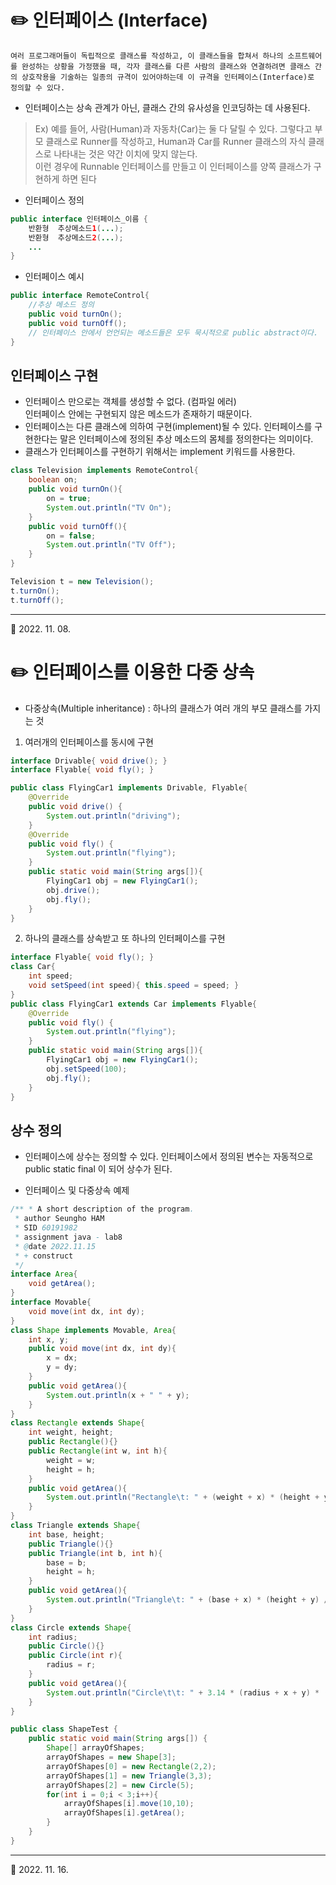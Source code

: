 # ✏️ 인터페이스 (Interface)
    여러 프로그래머들이 독립적으로 클래스를 작성하고, 이 클래스들을 합쳐서 하나의 소프트웨어를 완성하는 상황을 가정했을 때, 각자 클래스를 다른 사람의 클래스와 연결하려면 클래스 간의 상호작용을 기술하는 일종의 규격이 있어야하는데 이 규격을 인터페이스(Interface)로 정의할 수 있다.
* 인터페이스는 상속 관계가 아닌, 클래스 간의 유사성을 인코딩하는 데 사용된다.
> Ex) 예를 들어, 사람(Human)과 자동차(Car)는 둘 다 달릴 수 있다. 그렇다고 부모 클래스로 Runner를 작성하고, Human과 Car를 Runner 클래스의 자식 클래스로 나타내는 것은 약간 이치에 맞지 않는다.
<br>이런 경우에 Runnable 인터페이스를 만들고 이 인터페이스를 양쪽 클래스가 구현하게 하면 된다
* 인터페이스 정의

```java
public interface 인터페이스_이름 {
    반환형  추상메소드1(...);
    반환형  추상메소드2(...);
    ...
}
```
* 인터페이스 예시
```java
public interface RemoteControl{
    //추상 메소드 정의
    public void turnOn();
    public void turnOff();
    // 인터페이스 안에서 언언되는 메소드들은 모두 묵시적으로 public abstract이다.
}
```
## 인터페이스 구현
* 인터페이스 만으로는 객체를 생성할 수 없다. (컴파일 에러) <br>인터페이스 안에는 구현되지 않은 메소드가 존재하기 때문이다.
* 인터페이스는 다른 클래스에 의하여 구현(implement)될 수 있다. 인터페이스를 구현한다는 말은 인터페이스에 정의된 추상 메소드의 몸체를 정의한다는 의미이다.
* 클래스가 인터페이스를 구현하기 위해서는 implement 키워드를 사용한다.
```java
class Television implements RemoteControl{
    boolean on;
    public void turnOn(){
        on = true;
        System.out.println("TV On");
    }
    public void turnOff(){
        on = false;
        System.out.println("TV Off");
    }
}
```
```java
Television t = new Television();
t.turnOn();
t.turnOff();
```
***
🔺 2022. 11. 08.

# ✏️ 인터페이스를 이용한 다중 상속
* 다중상속(Multiple inheritance) : 하나의 클래스가 여러 개의 부모 클래스를 가지는 것
1. 여러개의 인터페이스를 동시에 구현
```java
interface Drivable{ void drive(); }
interface Flyable{ void fly(); }

public class FlyingCar1 implements Drivable, Flyable{
    @Override
    public void drive() {
        System.out.println("driving");
    }
    @Override
    public void fly() {
        System.out.println("flying");
    }
    public static void main(String args[]){
        FlyingCar1 obj = new FlyingCar1();
        obj.drive();
        obj.fly();
    }
}

```

2. 하나의 클래스를 상속받고 또 하나의 인터페이스를 구현
```java
interface Flyable{ void fly(); }
class Car{
    int speed;
    void setSpeed(int speed){ this.speed = speed; }
}
public class FlyingCar1 extends Car implements Flyable{
    @Override
    public void fly() {
        System.out.println("flying");
    }
    public static void main(String args[]){
        FlyingCar1 obj = new FlyingCar1();
        obj.setSpeed(100);
        obj.fly();
    }
}
```
## 상수 정의
* 인터페이스에 상수는 정의할 수 있다. 인터페이스에서 정의된 변수는 자동적으로 public static final 이 되어 상수가 된다.

* 인터페이스 및 다중상속 예제
```java
/** * A short description of the program.
 * author Seungho HAM
 * SID 60191982
 * assignment java - lab8
 * @date 2022.11.15
 * + construct
 */
interface Area{
    void getArea();
}
interface Movable{
    void move(int dx, int dy);
}
class Shape implements Movable, Area{
    int x, y;
    public void move(int dx, int dy){
        x = dx;
        y = dy;
    }
    public void getArea(){
        System.out.println(x + " " + y);
    }
}
class Rectangle extends Shape{
    int weight, height;
    public Rectangle(){}
    public Rectangle(int w, int h){
        weight = w;
        height = h;
    }
    public void getArea(){
        System.out.println("Rectangle\t: " + (weight + x) * (height + y) );
    }
}
class Triangle extends Shape{
    int base, height;
    public Triangle(){}
    public Triangle(int b, int h){
        base = b;
        height = h;
    }
    public void getArea(){
        System.out.println("Triangle\t: " + (base + x) * (height + y) / 2 );
    }
}
class Circle extends Shape{
    int radius;
    public Circle(){}
    public Circle(int r){
        radius = r;
    }
    public void getArea(){
        System.out.println("Circle\t\t: " + 3.14 * (radius + x + y) * (radius + x + y));
    }
}

public class ShapeTest {
    public static void main(String args[]) {
        Shape[] arrayOfShapes;
        arrayOfShapes = new Shape[3];
        arrayOfShapes[0] = new Rectangle(2,2);
        arrayOfShapes[1] = new Triangle(3,3);
        arrayOfShapes[2] = new Circle(5);
        for(int i = 0;i < 3;i++){
            arrayOfShapes[i].move(10,10);
            arrayOfShapes[i].getArea();
        }
    }
}
```

***
🔺 2022. 11. 16.